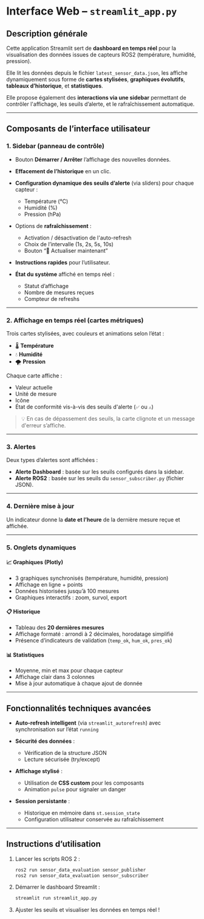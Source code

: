 # Interface Web – `streamlit_app.py`

## Description générale

Cette application Streamlit sert de **dashboard en temps réel** pour la visualisation des données issues de capteurs ROS2 (température, humidité, pression).  

Elle lit les données depuis le fichier `latest_sensor_data.json`, les affiche dynamiquement sous forme de **cartes stylisées**, **graphiques évolutifs**, **tableaux d’historique**, et **statistiques**.  

Elle propose également des **interactions via une sidebar** permettant de contrôler l'affichage, les seuils d’alerte, et le rafraîchissement automatique.

---

## Composants de l’interface utilisateur

### 1. **Sidebar (panneau de contrôle)**

- Bouton **Démarrer / Arrêter** l’affichage des nouvelles données.
- **Effacement de l’historique** en un clic.
- **Configuration dynamique des seuils d’alerte** (via sliders) pour chaque capteur :
  - Température (°C)
  - Humidité (%)
  - Pression (hPa)
- Options de **rafraîchissement** :
  - Activation / désactivation de l'auto-refresh
  - Choix de l’intervalle (1s, 2s, 5s, 10s)
  - Bouton “🔄 Actualiser maintenant”
    
- **Instructions rapides** pour l’utilisateur.
- **État du système** affiché en temps réel :
  - Statut d’affichage
  - Nombre de mesures reçues
  - Compteur de refreshs

---

### 2. **Affichage en temps réel (cartes métriques)**

Trois cartes stylisées, avec couleurs et animations selon l’état :
- 🌡️ **Température**
- 💧 **Humidité**
- 🌪️ **Pression**

Chaque carte affiche :
- Valeur actuelle
- Unité de mesure
- Icône
- État de conformité vis-à-vis des seuils d'alerte (`✅` ou `⚠️`)

> 💡 En cas de dépassement des seuils, la carte clignote et un message d'erreur s’affiche.

---

### 3. **Alertes**

Deux types d’alertes sont affichées :
- **Alerte Dashboard** : basée sur les seuils configurés dans la sidebar.
- **Alerte ROS2** : basée sur les seuils du `sensor_subscriber.py` (fichier JSON).

---

### 4. **Dernière mise à jour**

Un indicateur donne la **date et l’heure** de la dernière mesure reçue et affichée.

---

### 5. **Onglets dynamiques**

#### 📈 **Graphiques (Plotly)**
- 3 graphiques synchronisés (température, humidité, pression)
- Affichage en ligne + points
- Données historisées jusqu’à 100 mesures
- Graphiques interactifs : zoom, survol, export

#### 📋 **Historique**
- Tableau des **20 dernières mesures**
- Affichage formaté : arrondi à 2 décimales, horodatage simplifié
- Présence d’indicateurs de validation (`temp_ok`, `hum_ok`, `pres_ok`)

#### 📊 **Statistiques**
- Moyenne, min et max pour chaque capteur
- Affichage clair dans 3 colonnes
- Mise à jour automatique à chaque ajout de donnée

---

## Fonctionnalités techniques avancées

- **Auto-refresh intelligent** (via `streamlit_autorefresh`) avec synchronisation sur l’état `running`
  
- **Sécurité des données** :
  - Vérification de la structure JSON
  - Lecture sécurisée (try/except)
- **Affichage stylisé** :
  - Utilisation de **CSS custom** pour les composants
  - Animation `pulse` pour signaler un danger
- **Session persistante** :
  - Historique en mémoire dans `st.session_state`
  - Configuration utilisateur conservée au rafraîchissement

---

## Instructions d’utilisation

1. Lancer les scripts ROS 2 :
   ```bash
   ros2 run sensor_data_evaluation sensor_publisher
   ros2 run sensor_data_evaluation sensor_subscriber
   ```

2. Démarrer le dashboard Streamlit :
   ```bash
   streamlit run streamlit_app.py
   ```

3. Ajuster les seuils et visualiser les données en temps réel !
